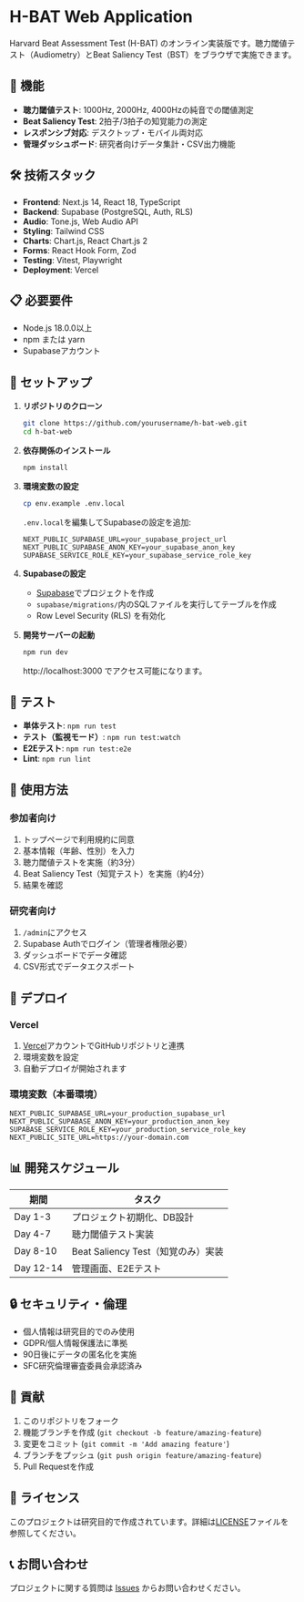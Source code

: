 # H-BAT Web Application

Harvard Beat Assessment Test (H-BAT) のオンライン実装版です。聴力閾値テスト（Audiometry）とBeat Saliency Test（BST）をブラウザで実施できます。

## 🚀 機能

- **聴力閾値テスト**: 1000Hz, 2000Hz, 4000Hzの純音での閾値測定
- **Beat Saliency Test**: 2拍子/3拍子の知覚能力の測定
- **レスポンシブ対応**: デスクトップ・モバイル両対応
- **管理ダッシュボード**: 研究者向けデータ集計・CSV出力機能

## 🛠 技術スタック

- **Frontend**: Next.js 14, React 18, TypeScript
- **Backend**: Supabase (PostgreSQL, Auth, RLS)
- **Audio**: Tone.js, Web Audio API
- **Styling**: Tailwind CSS
- **Charts**: Chart.js, React Chart.js 2
- **Forms**: React Hook Form, Zod
- **Testing**: Vitest, Playwright
- **Deployment**: Vercel

## 📋 必要要件

- Node.js 18.0.0以上
- npm または yarn
- Supabaseアカウント

## 🔧 セットアップ

1. **リポジトリのクローン**
   ```bash
   git clone https://github.com/yourusername/h-bat-web.git
   cd h-bat-web
   ```

2. **依存関係のインストール**
   ```bash
   npm install
   ```

3. **環境変数の設定**
   ```bash
   cp env.example .env.local
   ```
   
   `.env.local`を編集してSupabaseの設定を追加:
   ```env
   NEXT_PUBLIC_SUPABASE_URL=your_supabase_project_url
   NEXT_PUBLIC_SUPABASE_ANON_KEY=your_supabase_anon_key
   SUPABASE_SERVICE_ROLE_KEY=your_supabase_service_role_key
   ```

4. **Supabaseの設定**
   - [Supabase](https://supabase.com)でプロジェクトを作成
   - `supabase/migrations/`内のSQLファイルを実行してテーブルを作成
   - Row Level Security (RLS) を有効化

5. **開発サーバーの起動**
   ```bash
   npm run dev
   ```
   
   http://localhost:3000 でアクセス可能になります。

## 🧪 テスト

- **単体テスト**: `npm run test`
- **テスト（監視モード）**: `npm run test:watch`
- **E2Eテスト**: `npm run test:e2e`
- **Lint**: `npm run lint`

## 📱 使用方法

### 参加者向け

1. トップページで利用規約に同意
2. 基本情報（年齢、性別）を入力
3. 聴力閾値テストを実施（約3分）
4. Beat Saliency Test（知覚テスト）を実施（約4分）
5. 結果を確認

### 研究者向け

1. `/admin`にアクセス
2. Supabase Authでログイン（管理者権限必要）
3. ダッシュボードでデータ確認
4. CSV形式でデータエクスポート

## 🚀 デプロイ

### Vercel

1. [Vercel](https://vercel.com)アカウントでGitHubリポジトリと連携
2. 環境変数を設定
3. 自動デプロイが開始されます

### 環境変数（本番環境）

```env
NEXT_PUBLIC_SUPABASE_URL=your_production_supabase_url
NEXT_PUBLIC_SUPABASE_ANON_KEY=your_production_anon_key
SUPABASE_SERVICE_ROLE_KEY=your_production_service_role_key
NEXT_PUBLIC_SITE_URL=https://your-domain.com
```

## 📊 開発スケジュール

| 期間 | タスク |
|------|--------|
| Day 1-3 | プロジェクト初期化、DB設計 |
| Day 4-7 | 聴力閾値テスト実装 |
| Day 8-10 | Beat Saliency Test（知覚のみ）実装 |
| Day 12-14 | 管理画面、E2Eテスト |

## 🔒 セキュリティ・倫理

- 個人情報は研究目的でのみ使用
- GDPR/個人情報保護法に準拠
- 90日後にデータの匿名化を実施
- SFC研究倫理審査委員会承認済み

## 🤝 貢献

1. このリポジトリをフォーク
2. 機能ブランチを作成 (`git checkout -b feature/amazing-feature`)
3. 変更をコミット (`git commit -m 'Add amazing feature'`)
4. ブランチをプッシュ (`git push origin feature/amazing-feature`)
5. Pull Requestを作成

## 📄 ライセンス

このプロジェクトは研究目的で作成されています。詳細は[LICENSE](LICENSE)ファイルを参照してください。

## 📞 お問い合わせ

プロジェクトに関する質問は [Issues](https://github.com/yourusername/h-bat-web/issues) からお問い合わせください。
